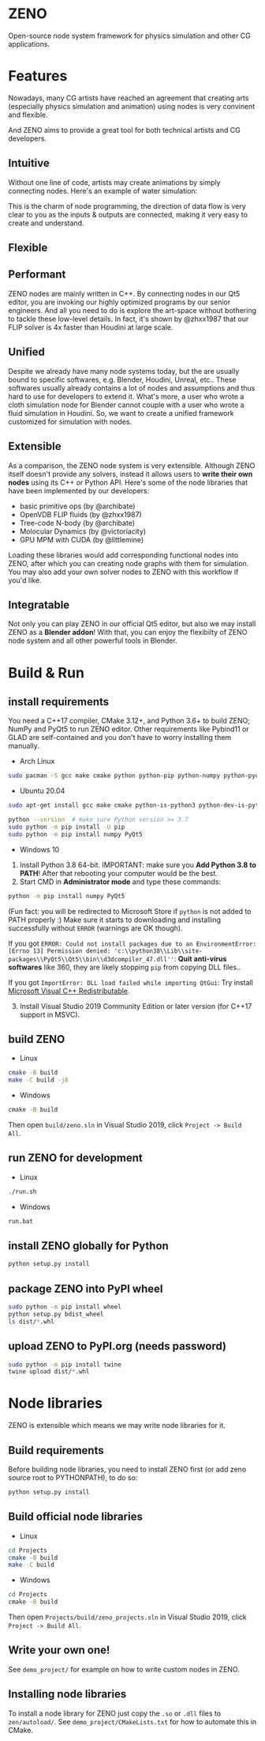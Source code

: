 # ZENO

Open-source node system framework for physics simulation and other CG applications.


# Features

Nowadays, many CG artists have reached an agreement that creating arts (especially
physics simulation and animation) using nodes is very convinent and flexible.

And ZENO aims to provide a great tool for both technical artists and CG developers.

## Intuitive

Without one line of code, artists may create animations by simply connecting nodes.
Here's an example of water simulation:

This is the charm of node programming, the direction of data flow is very clear
to you as the inputs & outputs are connected, making it very easy to create and
understand.

## Flexible

## Performant

ZENO nodes are mainly written in C++. By connecting nodes in our Qt5 editor,
you are invoking our highly optimized programs by our senior engineers. And
all you need to do is explore the art-space without bothering to tackle these
low-level details.
In fact, it's shown by @zhxx1987 that our FLIP solver is 4x faster than Houdini
at large scale.

## Unified

Despite we already have many node systems today, but the are usually bound to
specific softwares, e.g. Blender, Houdini, Unreal, etc.. These softwares usually
already contains a lot of nodes and assumptions and thus hard to use for developers
to extend it.
What's more, a user who wrote a cloth simulation node for Blender cannot couple
with a user who wrote a fluid simulation in Houdini.
So, we want to create a unified framework customized for simulation with nodes.

## Extensible

As a comparison, the ZENO node system is very extensible. Although ZENO itself
doesn't provide any solvers, instead it allows users to **write their own nodes**
using its C++ or Python API.
Here's some of the node libraries that have been implemented by our developers:

- basic primitive ops (by @archibate)
- OpenVDB FLIP fluids (by @zhxx1987)
- Tree-code N-body (by @archibate)
- Molocular Dynamics (by @victoriacity)
- GPU MPM with CUDA (by @littlemine)

Loading these libraries would add corresponding functional nodes into ZENO,
after which you can creating node graphs with them for simulation.
You may also add your own solver nodes to ZENO with this workflow if you'd like.

## Integratable

Not only you can play ZENO in our official Qt5 editor, but also we may install
ZENO as a **Blender addon**! With that, you can enjoy the flexibilty of ZENO
node system and all other powerful tools in Blender.


# Build & Run

## install requirements

You need a C++17 compiler, CMake 3.12+, and Python 3.6+ to build ZENO; NumPy and PyQt5 to run ZENO editor.
Other requirements like Pybind11 or GLAD are self-contained and you don't have to worry installing them manually.

- Arch Linux
```bash
sudo pacman -S gcc make cmake python python-pip python-numpy python-pyqt5 qt5-base libglvnd mesa
```

- Ubuntu 20.04
```bash
sudo apt-get install gcc make cmake python-is-python3 python-dev-is-python3 python3-pip libqt5core5a qt5dxcb-plugin libglvnd-dev libglapi-mesa libosmesa6

python --version  # make sure Python version >= 3.7
sudo python -m pip install -U pip
sudo python -m pip install numpy PyQt5
```

- Windows 10
1. Install Python 3.8 64-bit. IMPORTANT: make sure you **Add Python 3.8 to PATH**! After that rebooting your computer would be the best.
2. Start CMD in **Administrator mode** and type these commands:
```cmd
python -m pip install numpy PyQt5
```
(Fun fact: you will be redirected to Microsoft Store if `python` is not added to PATH properly :)
Make sure it starts to downloading and installing successfully without `ERROR` (warnings are OK though).

If you got `ERROR: Could not install packages due to an EnvironmentError: [Errno 13] Permission denied: 'c:\\python38\\Lib\\site-packages\\PyQt5\\Qt5\\bin\\d3dcompiler_47.dll''`:
**Quit anti-virus softwares** like 360, they are likely stopping `pip` from copying DLL files..

If you got `ImportError: DLL load failed while importing QtGui`:
Try install [Microsoft Visual C++ Redistributable](https://aka.ms/vs/16/release/vc_redist.x64.exe).

3. Install Visual Studio 2019 Community Edition or later version (for C++17 support in MSVC).


## build ZENO
- Linux
```bash
cmake -B build
make -C build -j8
```

- Windows
```cmd
cmake -B build
```
Then open ```build/zeno.sln``` in Visual Studio 2019, click `Project -> Build All`.


## run ZENO for development
- Linux
```bash
./run.sh
```

- Windows
```cmd
run.bat
```

## install ZENO globally for Python
```bash
python setup.py install
```



## package ZENO into PyPI wheel
```bash
sudo python -m pip install wheel
python setup.py bdist_wheel
ls dist/*.whl
```


## upload ZENO to PyPI.org (needs password)
```bash
sudo python -m pip install twine
twine upload dist/*.whl
```


# Node libraries

ZENO is extensible which means we may write node libraries for it.


## Build requirements

Before building node libraries, you need to install ZENO first (or add zeno source root to PYTHONPATH), to do so:
```bash
python setup.py install
```

## Build official node libraries

- Linux
```bash
cd Projects
cmake -B build
make -C build
```

- Windows
```cmd
cd Projects
cmake -B build
```
Then open ```Projects/build/zeno_projects.sln``` in Visual Studio 2019, click `Project -> Build All`.


## Write your own one!

See ```demo_project/``` for example on how to write custom nodes in ZENO.

## Installing node libraries

To install a node library for ZENO just copy the `.so` or `.dll` files to `zen/autoload/`. See ```demo_project/CMakeLists.txt``` for how to automate this in CMake.
